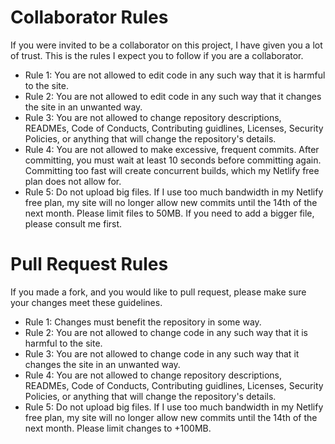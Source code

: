 # Collaborator Rules

If you were invited to be a collaborator on this project, I have given you a lot of trust. This is the rules I expect you to follow if you are a collaborator.

- Rule 1: You are not allowed to edit code in any such way that it is harmful to the site.
- Rule 2: You are not allowed to edit code in any such way that it changes the site in an unwanted way.
- Rule 3: You are not allowed to change repository descriptions, READMEs, Code of Conducts, Contributing guidlines, Licenses, Security Policies, or anything that will change the repository's details.
- Rule 4: You are not allowed to make excessive, frequent commits. After committing, you must wait at least 10 seconds before committing again. Committing too fast will create concurrent builds, which my Netlify free plan does not allow for.
- Rule 5: Do not upload big files. If I use too much bandwidth in my Netlify free plan, my site will no longer allow new commits until the 14th of the next month. Please limit files to 50MB. If you need to add a bigger file, please consult me first.

# Pull Request Rules

If you made a fork, and you would like to pull request, please make sure your changes meet these guidelines.

- Rule 1: Changes must benefit the repository in some way.
- Rule 2: You are not allowed to change code in any such way that it is harmful to the site.
- Rule 3: You are not allowed to change code in any such way that it changes the site in an unwanted way.
- Rule 4: You are not allowed to change repository descriptions, READMEs, Code of Conducts, Contributing guidlines, Licenses, Security Policies, or anything that will change the repository's details.
- Rule 5: Do not upload big files. If I use too much bandwidth in my Netlify free plan, my site will no longer allow new commits until the 14th of the next month. Please limit changes to +100MB.
